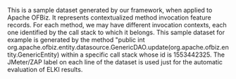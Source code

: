 This is a sample dataset generated by our framework, when applied to Apache OFBiz.
It represents contextualized method invocation feature records.
For each method, we may have different invocation contexts, each one identified by the call stack to which it belongs.
This sample dataset for example is generated by the method "public int org.apache.ofbiz.entity.datasource.GenericDAO.update(org.apache.ofbiz.entity.GenericEntity) within a specific call stack whose id is 1553442325.
The JMeter/ZAP label on each line of the dataset is used just for the automatic evaluation of ELKI results. 
